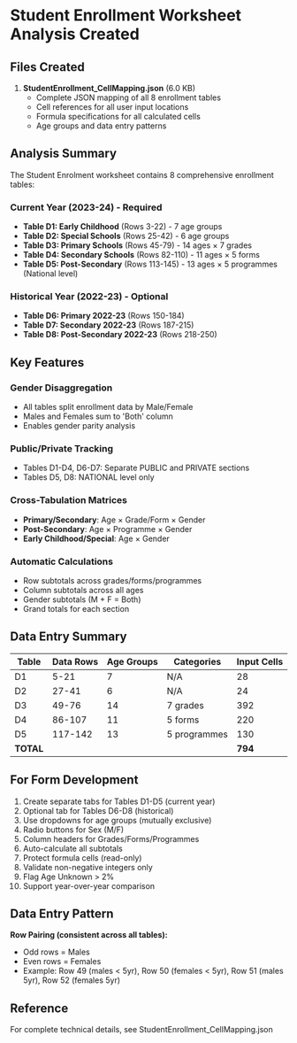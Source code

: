 # Student Enrollment Worksheet Analysis Created

## Files Created

1. **StudentEnrollment_CellMapping.json** (6.0 KB)
   - Complete JSON mapping of all 8 enrollment tables
   - Cell references for all user input locations
   - Formula specifications for all calculated cells
   - Age groups and data entry patterns

## Analysis Summary

The Student Enrolment worksheet contains 8 comprehensive enrollment tables:

### Current Year (2023-24) - Required
- **Table D1: Early Childhood** (Rows 3-22) - 7 age groups
- **Table D2: Special Schools** (Rows 25-42) - 6 age groups
- **Table D3: Primary Schools** (Rows 45-79) - 14 ages × 7 grades
- **Table D4: Secondary Schools** (Rows 82-110) - 11 ages × 5 forms
- **Table D5: Post-Secondary** (Rows 113-145) - 13 ages × 5 programmes (National level)

### Historical Year (2022-23) - Optional
- **Table D6: Primary 2022-23** (Rows 150-184)
- **Table D7: Secondary 2022-23** (Rows 187-215)
- **Table D8: Post-Secondary 2022-23** (Rows 218-250)

## Key Features

### Gender Disaggregation
- All tables split enrollment data by Male/Female
- Males and Females sum to 'Both' column
- Enables gender parity analysis

### Public/Private Tracking
- Tables D1-D4, D6-D7: Separate PUBLIC and PRIVATE sections
- Tables D5, D8: NATIONAL level only

### Cross-Tabulation Matrices
- **Primary/Secondary**: Age × Grade/Form × Gender
- **Post-Secondary**: Age × Programme × Gender
- **Early Childhood/Special**: Age × Gender

### Automatic Calculations
- Row subtotals across grades/forms/programmes
- Column subtotals across all ages
- Gender subtotals (M + F = Both)
- Grand totals for each section

## Data Entry Summary

| Table | Data Rows | Age Groups | Categories | Input Cells |
|-------|-----------|-----------|------------|------------|
| D1 | 5-21 | 7 | N/A | 28 |
| D2 | 27-41 | 6 | N/A | 24 |
| D3 | 49-76 | 14 | 7 grades | 392 |
| D4 | 86-107 | 11 | 5 forms | 220 |
| D5 | 117-142 | 13 | 5 programmes | 130 |
| **TOTAL** | | | | **794** |

## For Form Development

1. Create separate tabs for Tables D1-D5 (current year)
2. Optional tab for Tables D6-D8 (historical)
3. Use dropdowns for age groups (mutually exclusive)
4. Radio buttons for Sex (M/F)
5. Column headers for Grades/Forms/Programmes
6. Auto-calculate all subtotals
7. Protect formula cells (read-only)
8. Validate non-negative integers only
9. Flag Age Unknown > 2%
10. Support year-over-year comparison

## Data Entry Pattern

**Row Pairing (consistent across all tables):**
- Odd rows = Males
- Even rows = Females
- Example: Row 49 (males < 5yr), Row 50 (females < 5yr), Row 51 (males 5yr), Row 52 (females 5yr)

## Reference

For complete technical details, see StudentEnrollment_CellMapping.json

